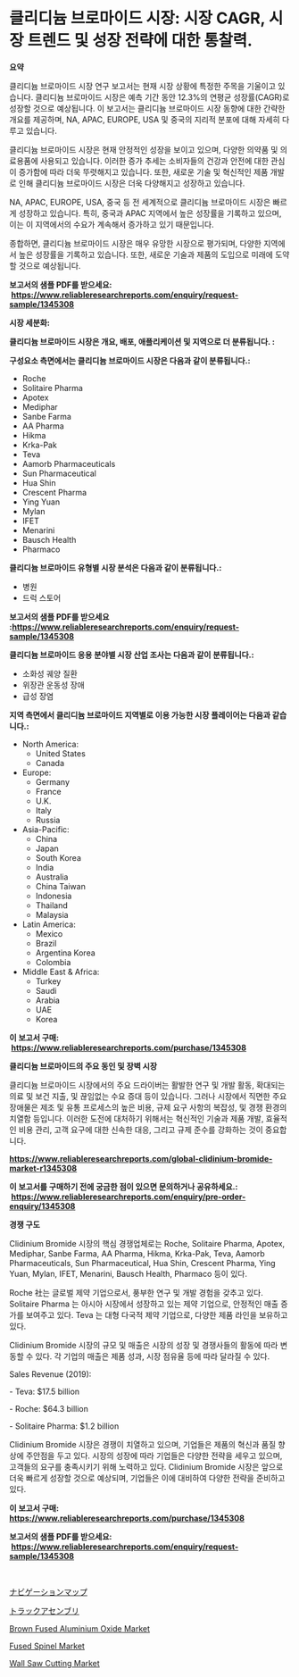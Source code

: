 <p><h1>클리디늄 브로마이드 시장: 시장 CAGR, 시장 트렌드 및 성장 전략에 대한 통찰력.</h1></p><p><strong>요약</strong></p>
<p><p>클리디늄 브로마이드 시장 연구 보고서는 현재 시장 상황에 특정한 주목을 기울이고 있습니다. 클리디늄 브로마이드 시장은 예측 기간 동안 12.3%의 연평균 성장률(CAGR)로 성장할 것으로 예상됩니다. 이 보고서는 클리디늄 브로마이드 시장 동향에 대한 간략한 개요를 제공하며, NA, APAC, EUROPE, USA 및 중국의 지리적 분포에 대해 자세히 다루고 있습니다.</p><p>클리디늄 브로마이드 시장은 현재 안정적인 성장을 보이고 있으며, 다양한 의약품 및 의료용품에 사용되고 있습니다. 이러한 증가 추세는 소비자들의 건강과 안전에 대한 관심이 증가함에 따라 더욱 뚜렷해지고 있습니다. 또한, 새로운 기술 및 혁신적인 제품 개발로 인해 클리디늄 브로마이드 시장은 더욱 다양해지고 성장하고 있습니다.</p><p>NA, APAC, EUROPE, USA, 중국 등 전 세계적으로 클리디늄 브로마이드 시장은 빠르게 성장하고 있습니다. 특히, 중국과 APAC 지역에서 높은 성장률을 기록하고 있으며, 이는 이 지역에서의 수요가 계속해서 증가하고 있기 때문입니다.</p><p>종합하면, 클리디늄 브로마이드 시장은 매우 유망한 시장으로 평가되며, 다양한 지역에서 높은 성장률을 기록하고 있습니다. 또한, 새로운 기술과 제품의 도입으로 미래에 도약할 것으로 예상됩니다.</p></p>
<p><strong>보고서의 샘플 PDF를 받으세요: &nbsp;<a href="https://www.reliableresearchreports.com/enquiry/request-sample/1345308">https://www.reliableresearchreports.com/enquiry/request-sample/1345308</a></strong></p>
<p><strong>시장 세분화:</strong></p>
<p><strong> 클리디늄 브로마이드 시장은 개요, 배포, 애플리케이션 및 지역으로 더 분류됩니다. :</strong></p>
<p><strong>구성요소 측면에서는 클리디늄 브로마이드 시장은 다음과 같이 분류됩니다.:</strong></p>
<p><ul><li>Roche</li><li>Solitaire Pharma</li><li>Apotex</li><li>Mediphar</li><li>Sanbe Farma</li><li>AA Pharma</li><li>Hikma</li><li>Krka-Pak</li><li>Teva</li><li>Aamorb Pharmaceuticals</li><li>Sun Pharmaceutical</li><li>Hua Shin</li><li>Crescent Pharma</li><li>Ying Yuan</li><li>Mylan</li><li>IFET</li><li>Menarini</li><li>Bausch Health</li><li>Pharmaco</li></ul></p>
<p><strong> 클리디늄 브로마이드 유형별 시장 분석은 다음과 같이 분류됩니다.:</strong></p>
<p><ul><li>병원</li><li>드럭 스토어</li></ul></p>
<p><strong>보고서의 샘플 PDF를 받으세요 :<a href="https://www.reliableresearchreports.com/enquiry/request-sample/1345308">https://www.reliableresearchreports.com/enquiry/request-sample/1345308</a></strong></p>
<p><strong> 클리디늄 브로마이드 응용 분야별 시장 산업 조사는 다음과 같이 분류됩니다.:</strong></p>
<p><ul><li>소화성 궤양 질환</li><li>위장관 운동성 장애</li><li>급성 장염</li></ul></p>
<p><strong>지역 측면에서 클리디늄 브로마이드 지역별로 이용 가능한 시장 플레이어는 다음과 같습니다.:</strong></p>
<p><ul>
    <li>
        North America:
        <ul>
            <li>United States</li>
            <li>Canada</li>
        </ul>
    </li>
    <li>
        Europe:
        <ul>
            <li>Germany</li>
            <li>France</li>
            <li>U.K.</li>
            <li>Italy</li>
            <li>Russia</li>
        </ul>
    </li>
    <li>
        Asia-Pacific:
        <ul>
            <li>China</li>
            <li>Japan</li>
            <li>South Korea</li>
            <li>India</li>
            <li>Australia</li>
            <li>China Taiwan</li>
            <li>Indonesia</li>
            <li>Thailand</li>
            <li>Malaysia</li>
        </ul>
    </li>
    <li>
        Latin America:
        <ul>
            <li>Mexico</li>
            <li>Brazil</li>
            <li>Argentina Korea</li>
            <li>Colombia</li>
        </ul>
    </li>
    <li>
        Middle East & Africa:
        <ul>
            <li>Turkey</li>
            <li>Saudi</li>
            <li>Arabia</li>
            <li>UAE</li>
            <li>Korea</li>
        </ul>
    </li>
    </ul></p>
<p><strong>이 보고서 구매: &nbsp;<a href="https://www.reliableresearchreports.com/purchase/1345308">https://www.reliableresearchreports.com/purchase/1345308</a></strong></p>
<p><strong>클리디늄 브로마이드의 주요 동인 및 장벽 시장</strong></p>
<p><p>클리디늄 브로마이드 시장에서의 주요 드라이버는 활발한 연구 및 개발 활동, 확대되는 의료 및 보건 지출, 및 끊임없는 수요 증대 등이 있습니다. 그러나 시장에서 직면한 주요 장애물은 제조 및 유통 프로세스의 높은 비용, 규제 요구 사항의 복잡성, 및 경쟁 환경의 치열함 등입니다. 이러한 도전에 대처하기 위해서는 혁신적인 기술과 제품 개발, 효율적인 비용 관리, 고객 요구에 대한 신속한 대응, 그리고 규제 준수를 강화하는 것이 중요합니다.</p></p>
<p><strong><a href="https://www.reliableresearchreports.com/global-clidinium-bromide-market-r1345308">https://www.reliableresearchreports.com/global-clidinium-bromide-market-r1345308</a></strong></p>
<p><strong>이 보고서를 구매하기 전에 궁금한 점이 있으면 문의하거나 공유하세요.: &nbsp;<a href="https://www.reliableresearchreports.com/enquiry/pre-order-enquiry/1345308">https://www.reliableresearchreports.com/enquiry/pre-order-enquiry/1345308</a></strong></p>
<p><strong>경쟁 구도</strong></p>
<p><p>Clidinium Bromide 시장의 핵심 경쟁업체로는 Roche, Solitaire Pharma, Apotex, Mediphar, Sanbe Farma, AA Pharma, Hikma, Krka-Pak, Teva, Aamorb Pharmaceuticals, Sun Pharmaceutical, Hua Shin, Crescent Pharma, Ying Yuan, Mylan, IFET, Menarini, Bausch Health, Pharmaco 등이 있다.</p><p>Roche 社는 글로벌 제약 기업으로서, 풍부한 연구 및 개발 경험을 갖추고 있다. Solitaire Pharma 는 아시아 시장에서 성장하고 있는 제약 기업으로, 안정적인 매출 증가를 보여주고 있다. Teva 는 대형 다국적 제약 기업으로, 다양한 제품 라인을 보유하고 있다.</p><p>Clidinium Bromide 시장의 규모 및 매출은 시장의 성장 및 경쟁사들의 활동에 따라 변동할 수 있다. 각 기업의 매출은 제품 성과, 시장 점유율 등에 따라 달라질 수 있다.</p><p>Sales Revenue (2019):</p><p>- Teva: $17.5 billion</p><p>- Roche: $64.3 billion</p><p>- Solitaire Pharma: $1.2 billion</p><p>Clidinium Bromide 시장은 경쟁이 치열하고 있으며, 기업들은 제품의 혁신과 품질 향상에 주안점을 두고 있다. 시장의 성장에 따라 기업들은 다양한 전략을 세우고 있으며, 고객들의 요구를 충족시키기 위해 노력하고 있다. Clidinium Bromide 시장은 앞으로 더욱 빠르게 성장할 것으로 예상되며, 기업들은 이에 대비하여 다양한 전략을 준비하고 있다.</p></p>
<p><strong>이 보고서 구매: &nbsp; <a href="https://www.reliableresearchreports.com/purchase/1345308">https://www.reliableresearchreports.com/purchase/1345308</a></strong></p>
<p><strong>보고서의 샘플 PDF를 받으세요: &nbsp;<a href="https://www.reliableresearchreports.com/enquiry/request-sample/1345308">https://www.reliableresearchreports.com/enquiry/request-sample/1345308</a></strong><strong></strong></p>
<p>&nbsp;</p>
<p><p><a href="https://medium.com/@ferneconroy11/%E3%83%8A%E3%83%93%E3%82%B2%E3%83%BC%E3%82%B7%E3%83%A7%E3%83%B3%E3%83%9E%E3%83%83%E3%83%97%E5%B8%82%E5%A0%B4%E8%A6%8F%E6%A8%A1-%E5%B8%82%E5%A0%B4%E5%B1%95%E6%9C%9B%E3%81%A8%E5%B8%82%E5%A0%B4%E4%BA%88%E6%B8%AC-2024%E5%B9%B4%E3%81%8B%E3%82%892031%E5%B9%B4-9c2ec0fb6488">ナビゲーションマップ</a></p><p><a href="https://medium.com/@torreyjones1910/%E3%83%88%E3%83%A9%E3%83%83%E3%82%AF%E7%B5%84%E3%81%BF%E7%AB%8B%E3%81%A6%E5%B8%82%E5%A0%B4%E3%81%AE%E6%B4%9E%E5%AF%9F-%E5%B8%82%E5%A0%B4%E5%8B%95%E5%90%91-%E6%88%90%E9%95%B7-2024%E5%B9%B4%E3%81%8B%E3%82%892031%E5%B9%B4%E3%81%BE%E3%81%A7%E3%81%AE%E4%BA%88%E6%B8%AC-996b0b4b67ef">トラックアセンブリ</a></p><p><a href="https://www.linkedin.com/pulse/brown-fused-aluminium-oxide-market-challenges-opportunities-tapde?trackingId=8OvE9rK7HBNpwtj%2FBqLr%2Fw%3D%3D">Brown Fused Aluminium Oxide Market</a></p><p><a href="https://www.linkedin.com/pulse/fused-spinel-market-offer-valuable-insights-size-share-trends-jvake?trackingId=GEY00lrktSPJfDt9KtjD1A%3D%3D">Fused Spinel Market</a></p><p><a href="https://github.com/moyahfrancoestellec51j635wcx/Market-Research-Report-List-2/blob/main/wall-saw-cutting-market.md">Wall Saw Cutting Market</a></p></p>